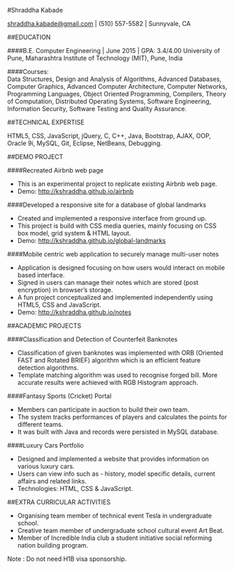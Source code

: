 #Shraddha Kabade

shraddha.kabade@gmail.com    |    (510) 557-5582    |    Sunnyvale, CA

##EDUCATION

####B.E. Computer Engineering   |   June 2015   |    GPA: 3.4/4.00
University of Pune, Maharashtra Institute of Technology (MIT), Pune, India                      

####Courses:  
Data Structures, Design and Analysis of Algorithms, Advanced Databases, Computer Graphics, Advanced Computer Architecture,  Computer Networks, Programming Languages, Object Oriented Programming, Compilers, Theory of Computation, Distributed Operating Systems, Software Engineering, Information Security, Software Testing and Quality Assurance.

##TECHNICAL EXPERTISE

HTML5, CSS, JavaScript, jQuery, C, C++, Java, Bootstrap, AJAX, OOP, Oracle 9i, MySQL, Git, Eclipse, NetBeans, Debugging.

##DEMO PROJECT

####Recreated Airbnb web page
* This is an experimental project to replicate existing Airbnb web page.
* Demo: http://kshraddha.github.io/airbnb 

####Developed a responsive site for a database of global landmarks
* Created and implemented a responsive interface from ground up.
* This project is build with CSS media queries, mainly focusing on CSS box model, grid system & HTML  layout.
* Demo: http://kshraddha.github.io/global-landmarks    

####Mobile centric web application to securely manage multi-user notes
* Application is designed focusing on how users would interact on mobile based interface.
* Signed in users can manage their notes which are stored (post encryption) in browser’s storage.
* A fun project conceptualized and implemented independently using HTML5, CSS and JavaScript.
* Demo: http://kshraddha.github.io/notes


##ACADEMIC PROJECTS

####Classification and Detection of Counterfeit Banknotes
* Classification of given banknotes was implemented with ORB (Oriented FAST and Rotated BRIEF) algorithm which is an efficient feature detection algorithms.
* Template matching algorithm was used to recognise forged bill. More accurate results were achieved with RGB Histogram approach.

####Fantasy Sports (Cricket) Portal
* Members can participate in auction to build their own team.
* The system tracks performances of players and calculates the points for different teams.
* It was built with Java and records were persisted in MySQL database.

####Luxury Cars Portfolio       
* Designed and implemented a website that provides information on various luxury cars. 
* Users can view info such as - history, model specific details, current affairs and related links.
* Technologies: HTML, CSS & JavaScript.


##EXTRA CURRICULAR ACTIVITIES

* Organising team member of technical event Tesla in undergraduate school.
* Creative team member of undergraduate school cultural event Art Beat.
* Member of Incredible India club a student initiative social reforming nation building program.

Note : Do not need H1B visa sponsorship.

